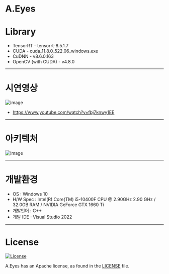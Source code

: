 # A.Eyes

# Library
- TensorRT - tensorrt-8.5.1.7
- CUDA - cuda_11.8.0_522.06_windows.exe
- CuDNN - v8.6.0.163
- OpenCV (with CUDA)  - v4.8.0
-------------------------------------------------  
# 시연영상
![image](https://github.com/chips36/A.Eyes/assets/25604788/9a37cb35-c865-4b5e-9e48-6dbb5e837ac8)

- https://www.youtube.com/watch?v=fbj7knwy1EE
------------------------------------------------- 
# 아키텍처
![image](https://github.com/chips36/A.Eyes/assets/25604788/ea8af7bd-d3c8-4043-a538-8c8535ab6df8)

------------------------------------------------- 
# 개발환경
- OS : Windows 10
 - H/W Spec :  Intel(R) Core(TM) i5-10400F CPU @ 2.90GHz   2.90 GHz / 32.0GB RAM / NVIDIA GeForce GTX 1660 Ti
- 개발언어 : C++  
- 개발 IDE : Visual Studio 2022
------------------------------------------------- 
# License
[![License](https://img.shields.io/badge/License-Apache_2.0-blue.svg)](https://opensource.org/licenses/Apache-2.0)

A.Eyes has an Apache license, as found in the [LICENSE] file.


[LICENSE]: https://github.com/chips36/A.Eyes/blob/main/LICENSE
